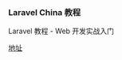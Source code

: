 ### Laravel China 教程
Laravel 教程 - Web 开发实战入门

[地址](https://fsdhub.com/books/laravel-essential-training-5.1)
